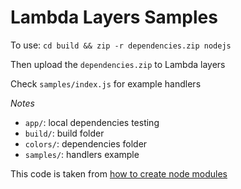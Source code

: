 # Lambda Layers Samples

To use:
`cd build && zip -r dependencies.zip nodejs`

Then upload the `dependencies.zip` to Lambda layers

Check `samples/index.js` for example handlers

_Notes_
- `app/`: local dependencies testing
- `build/`: build folder
- `colors/`: dependencies folder
- `samples/`: handlers example

This code is taken from [how to create node modules](https://www.digitalocean.com/community/tutorials/how-to-create-a-node-js-module)